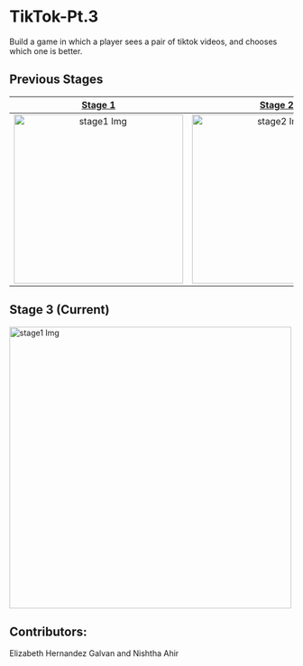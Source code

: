 # TikTok-Pt.3
Build a game in which a player sees a pair of tiktok videos, and chooses which one is better.

## Previous Stages
<a href="https://github.com/elizabeth-hernandez-galvan/TikTok">Stage 1</a>           |  <a href="https://github.com/elizabeth-hernandez-galvan/TikTok-Pt.2">Stage 2</a>           |  <a href="https://github.com/elizabeth-hernandez-galvan/TikTok-Pt.2">Stage 2</a>            |    
:-------------------------:|:-------------------------:|:-------------------------:
<img src = https://ecs-162-spring-2022.profamenta.repl.co/tiktok1/assets/iPad%20Pro%2011%20-%202.png alt="stage1 Img" width="300" height="auto">  |  <img src = https://ecs-162-spring-2022.profamenta.repl.co/tiktok2/assets/iPad%20Pro%2011_%20-%204.png alt="stage2 Img" width="300" height="auto">  |  <img src = https://ecs-162-spring-2022.profamenta.repl.co/tiktok2/assets/iPad%20Pro%2011_%20-%203.png alt="stage2 Img" width="300" height="auto">  |

## Stage 3 (Current)
<img src = https://ecs-162-spring-2022.profamenta.repl.co/tiktok3/Page%204_%20Select%20a%20video-1.png alt="stage1 Img" width="500" height="auto">

## Contributors: 
Elizabeth Hernandez Galvan and Nishtha Ahir

